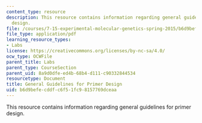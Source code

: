 ```yaml
---
content_type: resource
description: This resource contains information regarding general guidelines for primer
  design.
file: /courses/7-15-experimental-molecular-genetics-spring-2015/b6d9befecddfc6f51fc98157769dceaa_MIT7_15S15_Primer_design.pdf
file_type: application/pdf
learning_resource_types:
- Labs
license: https://creativecommons.org/licenses/by-nc-sa/4.0/
ocw_type: OCWFile
parent_title: Labs
parent_type: CourseSection
parent_uid: 8a9d0dfe-ed4b-68b4-d111-c90332844534
resourcetype: Document
title: General Guidelines for Primer Design
uid: b6d9befe-cddf-c6f5-1fc9-8157769dceaa
---
```

This resource contains information regarding general guidelines for primer design.